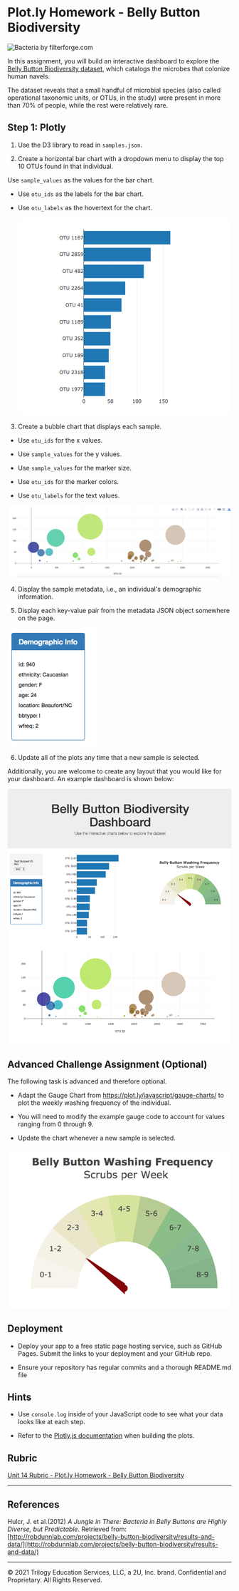 # Plot.ly Homework - Belly Button Biodiversity

![Bacteria by filterforge.com](Images/bacteria.jpg)

In this assignment, you will build an interactive dashboard to explore the [Belly Button Biodiversity dataset](http://robdunnlab.com/projects/belly-button-biodiversity/), which catalogs the microbes that colonize human navels.

The dataset reveals that a small handful of microbial species (also called operational taxonomic units, or OTUs, in the study) were present in more than 70% of people, while the rest were relatively rare.

## Step 1: Plotly

1. Use the D3 library to read in `samples.json`.

2. Create a horizontal bar chart with a dropdown menu to display the top 10 OTUs found in that individual.

Use `sample_values` as the values for the bar chart.

- Use `otu_ids` as the labels for the bar chart.

- Use `otu_labels` as the hovertext for the chart.

  ![bar Chart](Images/hw01.png)

3. Create a bubble chart that displays each sample.

- Use `otu_ids` for the x values.

- Use `sample_values` for the y values.

- Use `sample_values` for the marker size.

- Use `otu_ids` for the marker colors.

- Use `otu_labels` for the text values.

![Bubble Chart](Images/bubble_chart.png)

4. Display the sample metadata, i.e., an individual's demographic information.

5. Display each key-value pair from the metadata JSON object somewhere on the page.

![hw](Images/hw03.png)

6. Update all of the plots any time that a new sample is selected.

Additionally, you are welcome to create any layout that you would like for your dashboard. An example dashboard is shown below:

![hw](Images/hw02.png)

## Advanced Challenge Assignment (Optional)

The following task is advanced and therefore optional.

- Adapt the Gauge Chart from <https://plot.ly/javascript/gauge-charts/> to plot the weekly washing frequency of the individual.

- You will need to modify the example gauge code to account for values ranging from 0 through 9.

- Update the chart whenever a new sample is selected.

![Weekly Washing Frequency Gauge](Images/gauge.png)

## Deployment

- Deploy your app to a free static page hosting service, such as GitHub Pages. Submit the links to your deployment and your GitHub repo.

- Ensure your repository has regular commits and a thorough README.md file

## Hints

- Use `console.log` inside of your JavaScript code to see what your data looks like at each step.

- Refer to the [Plotly.js documentation](https://plot.ly/javascript/) when building the plots.

## Rubric

[Unit 14 Rubric - Plot.ly Homework - Belly Button Biodiversity](https://docs.google.com/document/d/1wD_hOEJELD2hifTaECfx66xlpEdJeYm3mL8q2Zoq1vo/edit?usp=sharing)

---

## References

Hulcr, J. et al.(2012) _A Jungle in There: Bacteria in Belly Buttons are Highly Diverse, but Predictable_. Retrieved from: [http://robdunnlab.com/projects/belly-button-biodiversity/results-and-data/](http://robdunnlab.com/projects/belly-button-biodiversity/results-and-data/)

---

© 2021 Trilogy Education Services, LLC, a 2U, Inc. brand. Confidential and Proprietary. All Rights Reserved.
